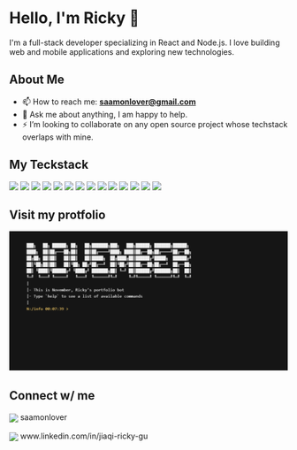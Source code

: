 # Hello, I'm Ricky 👋

I'm a full-stack developer specializing in React and Node.js. I love building web and mobile applications and exploring new technologies.

## About Me

- 📫 How to reach me: **saamonlover@gmail.com**
- 💬 Ask me about anything, I am happy to help.
- ⚡ I’m looking to collaborate on any open source project whose techstack overlaps with mine.

## My Teckstack

<p float="left">
    <img src="https://cdn.jsdelivr.net/gh/devicons/devicon@latest/icons/react/react-original.svg" width="50" />
    <img src="https://cdn.jsdelivr.net/gh/devicons/devicon@latest/icons/nodejs/nodejs-plain.svg" width="50" />
    <img src="https://cdn.jsdelivr.net/gh/devicons/devicon@latest/icons/nextjs/nextjs-original.svg" width="50" />
    <img src="https://cdn.jsdelivr.net/gh/devicons/devicon@latest/icons/tailwindcss/tailwindcss-original.svg" width="50" />
    <img src="https://cdn.jsdelivr.net/gh/devicons/devicon@latest/icons/javascript/javascript-original.svg" width="50" />
    <img src="https://cdn.jsdelivr.net/gh/devicons/devicon@latest/icons/swift/swift-original.svg" width="50" />
    <img src="https://cdn.jsdelivr.net/gh/devicons/devicon@latest/icons/mongodb/mongodb-plain.svg" width="50" />
    <img src="https://cdn.jsdelivr.net/gh/devicons/devicon@latest/icons/mysql/mysql-original.svg" width="50" />
    <img src="https://cdn.jsdelivr.net/gh/devicons/devicon@latest/icons/firebase/firebase-original.svg" width="50" />
    <img src="https://cdn.jsdelivr.net/gh/devicons/devicon@latest/icons/eslint/eslint-original.svg" width="50" />
    <img src="https://cdn.jsdelivr.net/gh/devicons/devicon@latest/icons/netlify/netlify-original.svg" width="50" />
    <img src="https://cdn.jsdelivr.net/gh/devicons/devicon@latest/icons/vercel/vercel-original.svg" width="50" />
    <img src="https://cdn.jsdelivr.net/gh/devicons/devicon@latest/icons/figma/figma-original.svg" width="50" />
    <img src="https://cdn.jsdelivr.net/gh/devicons/devicon@latest/icons/git/git-original.svg" width="50" />
</p>

## Visit my protfolio

[![Snapshot](sample.png)]()

## Connect w/ me

<p>
  <span style="vertical-align: middle;"><img src="https://cdn2.iconfinder.com/data/icons/social-media-2285/512/1_Instagram_colored_svg_1-512.png" width="30" style="vertical-align: middle;" /> saamonlover</span>
</p>
<p>
  <span style="vertical-align: middle;"><img src="https://cdn2.iconfinder.com/data/icons/social-media-2285/512/1_Linkedin_unofficial_colored_svg-512.png" width="30" style="vertical-align: middle;" /> www.linkedin.com/in/jiaqi-ricky-gu</span>
</p>

